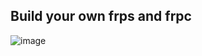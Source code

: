 ## Build your own frps and frpc

![image](https://github.com/guguji666666/Docker/assets/96930989/4165b305-c6a0-42fb-97f8-a64b0b6bfeb7)
